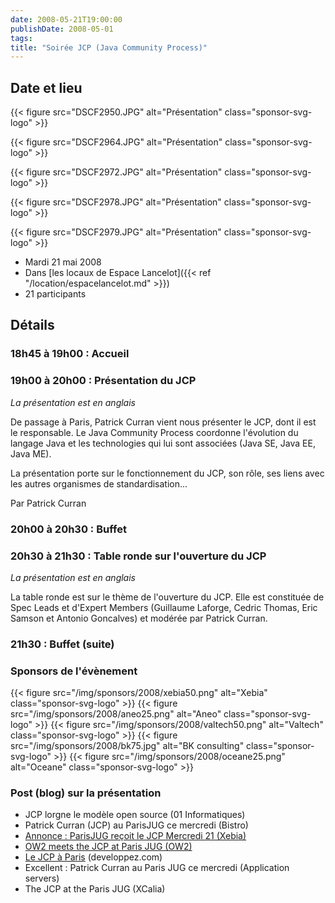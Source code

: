 ```yaml
---
date: 2008-05-21T19:00:00
publishDate: 2008-05-01
tags:
title: "Soirée JCP (Java Community Process)"
---
```


## Date et lieu

{{< figure src="DSCF2950.JPG" alt="Présentation" class="sponsor-svg-logo" >}}

{{< figure src="DSCF2964.JPG" alt="Présentation" class="sponsor-svg-logo" >}}

{{< figure src="DSCF2972.JPG" alt="Présentation" class="sponsor-svg-logo" >}}

{{< figure src="DSCF2978.JPG" alt="Présentation" class="sponsor-svg-logo" >}}

{{< figure src="DSCF2979.JPG" alt="Présentation" class="sponsor-svg-logo" >}}

* Mardi 21 mai 2008
* Dans [les locaux de Espace Lancelot]({{< ref "/location/espacelancelot.md" >}})
* 21 participants

## Détails

### 18h45 à 19h00 : Accueil

### 19h00 à 20h00 : Présentation du JCP

_La présentation est en anglais_

De passage à Paris, Patrick Curran vient nous présenter le JCP, dont il est le responsable. Le Java Community Process coordonne l'évolution du langage Java et les technologies qui lui sont associées (Java SE, Java EE, Java ME).

La présentation porte sur le fonctionnement du JCP, son rôle, ses liens avec les autres organismes de standardisation...

Par Patrick Curran

### 20h00 à 20h30 : Buffet

### 20h30 à 21h30 : Table ronde sur l'ouverture du JCP

_La présentation est en anglais_

La table ronde est sur le thème de l'ouverture du JCP. Elle est constituée de Spec Leads et d'Expert Members (Guillaume Laforge, Cedric Thomas, Eric Samson et Antonio Goncalves) et modérée par Patrick Curran.

### 21h30 : Buffet (suite)

### Sponsors de l'évènement

{{< figure src="/img/sponsors/2008/xebia50.png" alt="Xebia" class="sponsor-svg-logo" >}}
{{< figure src="/img/sponsors/2008/aneo25.png" alt="Aneo" class="sponsor-svg-logo" >}}
{{< figure src="/img/sponsors/2008/valtech50.png" alt="Valtech" class="sponsor-svg-logo" >}}
{{< figure src="/img/sponsors/2008/bk75.jpg" alt="BK consulting" class="sponsor-svg-logo" >}}
{{< figure src="/img/sponsors/2008/oceane25.png" alt="Oceane" class="sponsor-svg-logo" >}}

### Post (blog) sur la présentation

* JCP lorgne le modèle open source (01 Informatiques)
* Patrick Curran (JCP) au ParisJUG ce mercredi (Bistro)
* [Annonce : ParisJUG reçoit le JCP Mercredi 21 (Xebia)](http://blog.xebia.fr/2008/05/20/annonce-parisjug-recoit-le-jcp-mercredi-21/)
* [OW2 meets the JCP at Paris JUG (OW2)](https://www.ow2.org/view/Events/OW2meetstheJCPatParisJUG)
* [Le JCP à Paris](https://blog.developpez.com/java/p5727/1-news/le_jcp_a_paris) (developpez.com)
* Excellent : Patrick Curran au Paris JUG ce mercredi (Application servers)
* The JCP at the Paris JUG (XCalia)
